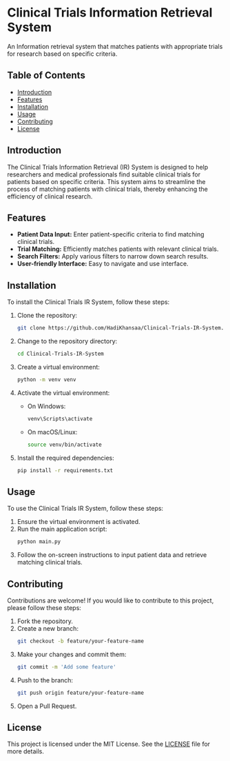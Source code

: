 # Clinical Trials Information Retrieval System

An Information retrieval system that matches patients with appropriate trials for research based on specific criteria.

## Table of Contents

- [Introduction](#introduction)
- [Features](#features)
- [Installation](#installation)
- [Usage](#usage)
- [Contributing](#contributing)
- [License](#license)

## Introduction

The Clinical Trials Information Retrieval (IR) System is designed to help researchers and medical professionals find suitable clinical trials for patients based on specific criteria. This system aims to streamline the process of matching patients with clinical trials, thereby enhancing the efficiency of clinical research.

## Features

- **Patient Data Input:** Enter patient-specific criteria to find matching clinical trials.
- **Trial Matching:** Efficiently matches patients with relevant clinical trials.
- **Search Filters:** Apply various filters to narrow down search results.
- **User-friendly Interface:** Easy to navigate and use interface.

## Installation

To install the Clinical Trials IR System, follow these steps:

1. Clone the repository:
    ```sh
    git clone https://github.com/HadiKhansaa/Clinical-Trials-IR-System.git
    ```

2. Change to the repository directory:
    ```sh
    cd Clinical-Trials-IR-System
    ```

3. Create a virtual environment:
    ```sh
    python -m venv venv
    ```

4. Activate the virtual environment:
    - On Windows:
        ```sh
        venv\Scripts\activate
        ```
    - On macOS/Linux:
        ```sh
        source venv/bin/activate
        ```

5. Install the required dependencies:
    ```sh
    pip install -r requirements.txt
    ```

## Usage

To use the Clinical Trials IR System, follow these steps:

1. Ensure the virtual environment is activated.
2. Run the main application script:
    ```sh
    python main.py
    ```
3. Follow the on-screen instructions to input patient data and retrieve matching clinical trials.

## Contributing

Contributions are welcome! If you would like to contribute to this project, please follow these steps:

1. Fork the repository.
2. Create a new branch:
    ```sh
    git checkout -b feature/your-feature-name
    ```
3. Make your changes and commit them:
    ```sh
    git commit -m 'Add some feature'
    ```
4. Push to the branch:
    ```sh
    git push origin feature/your-feature-name
    ```
5. Open a Pull Request.

## License

This project is licensed under the MIT License. See the [LICENSE](LICENSE) file for more details.
